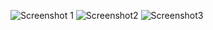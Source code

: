 ![Screenshot 1](https://github.com/DomenicaCoronadoBustos/actividadpaises/assets/153152552/a8274fa2-5d72-483a-9083-d5b74f38be50)
![Screenshot2](https://github.com/DomenicaCoronadoBustos/actividadpaises/assets/153152552/5102b720-ee1d-468f-8d2f-b2d53fcc8c7b)
![Screenshot3](https://github.com/DomenicaCoronadoBustos/actividadpaises/assets/153152552/25973308-0bbf-4a3f-ad20-11f7110951c2)
